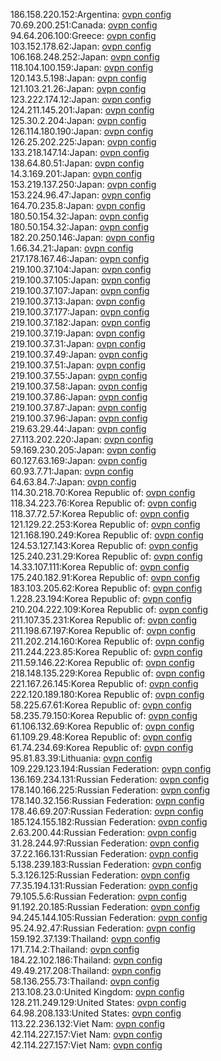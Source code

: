 186.158.220.152:Argentina: [ovpn config](vpn/186_158_220_152.ovpn)  
70.69.200.251:Canada: [ovpn config](vpn/70_69_200_251.ovpn)  
94.64.206.100:Greece: [ovpn config](vpn/94_64_206_100.ovpn)  
103.152.178.62:Japan: [ovpn config](vpn/103_152_178_62.ovpn)  
106.168.248.252:Japan: [ovpn config](vpn/106_168_248_252.ovpn)  
118.104.100.159:Japan: [ovpn config](vpn/118_104_100_159.ovpn)  
120.143.5.198:Japan: [ovpn config](vpn/120_143_5_198.ovpn)  
121.103.21.26:Japan: [ovpn config](vpn/121_103_21_26.ovpn)  
123.222.174.12:Japan: [ovpn config](vpn/123_222_174_12.ovpn)  
124.211.145.201:Japan: [ovpn config](vpn/124_211_145_201.ovpn)  
125.30.2.204:Japan: [ovpn config](vpn/125_30_2_204.ovpn)  
126.114.180.190:Japan: [ovpn config](vpn/126_114_180_190.ovpn)  
126.25.202.225:Japan: [ovpn config](vpn/126_25_202_225.ovpn)  
133.218.147.14:Japan: [ovpn config](vpn/133_218_147_14.ovpn)  
138.64.80.51:Japan: [ovpn config](vpn/138_64_80_51.ovpn)  
14.3.169.201:Japan: [ovpn config](vpn/14_3_169_201.ovpn)  
153.219.137.250:Japan: [ovpn config](vpn/153_219_137_250.ovpn)  
153.224.96.47:Japan: [ovpn config](vpn/153_224_96_47.ovpn)  
164.70.235.8:Japan: [ovpn config](vpn/164_70_235_8.ovpn)  
180.50.154.32:Japan: [ovpn config](vpn/180_50_154_32.ovpn)  
180.50.154.32:Japan: [ovpn config](vpn/180_50_154_32.ovpn)  
182.20.250.146:Japan: [ovpn config](vpn/182_20_250_146.ovpn)  
1.66.34.21:Japan: [ovpn config](vpn/1_66_34_21.ovpn)  
217.178.167.46:Japan: [ovpn config](vpn/217_178_167_46.ovpn)  
219.100.37.104:Japan: [ovpn config](vpn/219_100_37_104.ovpn)  
219.100.37.105:Japan: [ovpn config](vpn/219_100_37_105.ovpn)  
219.100.37.107:Japan: [ovpn config](vpn/219_100_37_107.ovpn)  
219.100.37.13:Japan: [ovpn config](vpn/219_100_37_13.ovpn)  
219.100.37.177:Japan: [ovpn config](vpn/219_100_37_177.ovpn)  
219.100.37.182:Japan: [ovpn config](vpn/219_100_37_182.ovpn)  
219.100.37.19:Japan: [ovpn config](vpn/219_100_37_19.ovpn)  
219.100.37.31:Japan: [ovpn config](vpn/219_100_37_31.ovpn)  
219.100.37.49:Japan: [ovpn config](vpn/219_100_37_49.ovpn)  
219.100.37.51:Japan: [ovpn config](vpn/219_100_37_51.ovpn)  
219.100.37.55:Japan: [ovpn config](vpn/219_100_37_55.ovpn)  
219.100.37.58:Japan: [ovpn config](vpn/219_100_37_58.ovpn)  
219.100.37.86:Japan: [ovpn config](vpn/219_100_37_86.ovpn)  
219.100.37.87:Japan: [ovpn config](vpn/219_100_37_87.ovpn)  
219.100.37.96:Japan: [ovpn config](vpn/219_100_37_96.ovpn)  
219.63.29.44:Japan: [ovpn config](vpn/219_63_29_44.ovpn)  
27.113.202.220:Japan: [ovpn config](vpn/27_113_202_220.ovpn)  
59.169.230.205:Japan: [ovpn config](vpn/59_169_230_205.ovpn)  
60.127.63.169:Japan: [ovpn config](vpn/60_127_63_169.ovpn)  
60.93.7.71:Japan: [ovpn config](vpn/60_93_7_71.ovpn)  
64.63.84.7:Japan: [ovpn config](vpn/64_63_84_7.ovpn)  
114.30.218.70:Korea Republic of: [ovpn config](vpn/114_30_218_70.ovpn)  
118.34.223.76:Korea Republic of: [ovpn config](vpn/118_34_223_76.ovpn)  
118.37.72.57:Korea Republic of: [ovpn config](vpn/118_37_72_57.ovpn)  
121.129.22.253:Korea Republic of: [ovpn config](vpn/121_129_22_253.ovpn)  
121.168.190.249:Korea Republic of: [ovpn config](vpn/121_168_190_249.ovpn)  
124.53.127.143:Korea Republic of: [ovpn config](vpn/124_53_127_143.ovpn)  
125.240.231.29:Korea Republic of: [ovpn config](vpn/125_240_231_29.ovpn)  
14.33.107.111:Korea Republic of: [ovpn config](vpn/14_33_107_111.ovpn)  
175.240.182.91:Korea Republic of: [ovpn config](vpn/175_240_182_91.ovpn)  
183.103.205.62:Korea Republic of: [ovpn config](vpn/183_103_205_62.ovpn)  
1.228.23.194:Korea Republic of: [ovpn config](vpn/1_228_23_194.ovpn)  
210.204.222.109:Korea Republic of: [ovpn config](vpn/210_204_222_109.ovpn)  
211.107.35.231:Korea Republic of: [ovpn config](vpn/211_107_35_231.ovpn)  
211.198.67.197:Korea Republic of: [ovpn config](vpn/211_198_67_197.ovpn)  
211.202.214.160:Korea Republic of: [ovpn config](vpn/211_202_214_160.ovpn)  
211.244.223.85:Korea Republic of: [ovpn config](vpn/211_244_223_85.ovpn)  
211.59.146.22:Korea Republic of: [ovpn config](vpn/211_59_146_22.ovpn)  
218.148.135.229:Korea Republic of: [ovpn config](vpn/218_148_135_229.ovpn)  
221.167.26.145:Korea Republic of: [ovpn config](vpn/221_167_26_145.ovpn)  
222.120.189.180:Korea Republic of: [ovpn config](vpn/222_120_189_180.ovpn)  
58.225.67.61:Korea Republic of: [ovpn config](vpn/58_225_67_61.ovpn)  
58.235.79.150:Korea Republic of: [ovpn config](vpn/58_235_79_150.ovpn)  
61.106.132.69:Korea Republic of: [ovpn config](vpn/61_106_132_69.ovpn)  
61.109.29.48:Korea Republic of: [ovpn config](vpn/61_109_29_48.ovpn)  
61.74.234.69:Korea Republic of: [ovpn config](vpn/61_74_234_69.ovpn)  
95.81.83.39:Lithuania: [ovpn config](vpn/95_81_83_39.ovpn)  
109.229.123.194:Russian Federation: [ovpn config](vpn/109_229_123_194.ovpn)  
136.169.234.131:Russian Federation: [ovpn config](vpn/136_169_234_131.ovpn)  
178.140.166.225:Russian Federation: [ovpn config](vpn/178_140_166_225.ovpn)  
178.140.32.156:Russian Federation: [ovpn config](vpn/178_140_32_156.ovpn)  
178.46.69.207:Russian Federation: [ovpn config](vpn/178_46_69_207.ovpn)  
185.124.155.182:Russian Federation: [ovpn config](vpn/185_124_155_182.ovpn)  
2.63.200.44:Russian Federation: [ovpn config](vpn/2_63_200_44.ovpn)  
31.28.244.97:Russian Federation: [ovpn config](vpn/31_28_244_97.ovpn)  
37.22.166.131:Russian Federation: [ovpn config](vpn/37_22_166_131.ovpn)  
5.138.239.183:Russian Federation: [ovpn config](vpn/5_138_239_183.ovpn)  
5.3.126.125:Russian Federation: [ovpn config](vpn/5_3_126_125.ovpn)  
77.35.194.131:Russian Federation: [ovpn config](vpn/77_35_194_131.ovpn)  
79.105.5.6:Russian Federation: [ovpn config](vpn/79_105_5_6.ovpn)  
91.192.20.185:Russian Federation: [ovpn config](vpn/91_192_20_185.ovpn)  
94.245.144.105:Russian Federation: [ovpn config](vpn/94_245_144_105.ovpn)  
95.24.92.47:Russian Federation: [ovpn config](vpn/95_24_92_47.ovpn)  
159.192.37.139:Thailand: [ovpn config](vpn/159_192_37_139.ovpn)  
171.7.14.2:Thailand: [ovpn config](vpn/171_7_14_2.ovpn)  
184.22.102.186:Thailand: [ovpn config](vpn/184_22_102_186.ovpn)  
49.49.217.208:Thailand: [ovpn config](vpn/49_49_217_208.ovpn)  
58.136.255.73:Thailand: [ovpn config](vpn/58_136_255_73.ovpn)  
213.108.23.0:United Kingdom: [ovpn config](vpn/213_108_23_0.ovpn)  
128.211.249.129:United States: [ovpn config](vpn/128_211_249_129.ovpn)  
64.98.208.133:United States: [ovpn config](vpn/64_98_208_133.ovpn)  
113.22.236.132:Viet Nam: [ovpn config](vpn/113_22_236_132.ovpn)  
42.114.227.157:Viet Nam: [ovpn config](vpn/42_114_227_157.ovpn)  
42.114.227.157:Viet Nam: [ovpn config](vpn/42_114_227_157.ovpn)  

